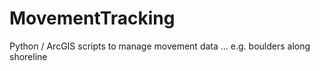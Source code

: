 # MovementTracking
Python / ArcGIS scripts to manage movement data ... e.g. boulders along shoreline
